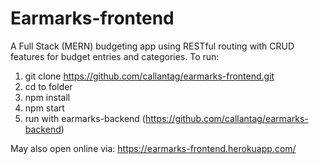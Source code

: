 # Earmarks-frontend
A Full Stack (MERN) budgeting app using RESTful routing with CRUD features for budget entries and categories.
To run:
1) git clone https://github.com/callantag/earmarks-frontend.git
2) cd to folder
3) npm install
4) npm start
5) run with earmarks-backend (https://github.com/callantag/earmarks-backend)

May also open online via:
https://earmarks-frontend.herokuapp.com/
